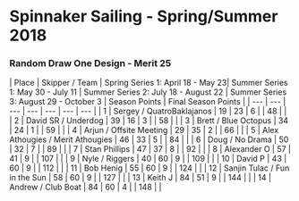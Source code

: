 # Spinnaker Sailing - Spring/Summer 2018
### Random Draw One Design - Merit 25

| Place | Skipper / Team | Spring Series 1: April 18  - May 23| Summer Series 1:  May 30 - July 11 | Summer Series 2:  July 18  - August 22 | Summer Series 3: August 29 - October 3 | Season Points | Final Season Points |
| --- | --- | --- | --- | --- | --- | --- |
| 1 | Sergey / QuatroBaklajanos | 19 | 23 | 6 |  | 48 |  |
| 2 | David SR / Underdog | 39 | 16 | 3  |  | 58 |  |
| 3 | Brett / Blue Octopus | 34 | 24 | 1 |  | 59 |  |
| 4 | Arjun / Offsite Meeting | 29 | 35 | 2 |  | 66 |  |
| 5 | Alex Athougies / Merit Athougies | 46 | 33 | 5 |  | 84 |  |
| 6 | Doug / No Drama | 50 | 32 | 7 |  | 89 |  |
| 7 | Stan Phillips | 47 | 37 | 8 |  | 92 |  |
| 8 | Alexander O | 57 | 41 | 9 |  | 107 |  |
| 9 | Nyle / Riggers | 40 | 60 | 9 |  | 109 |  |
| 10 | David P | 43 | 60 | 9 |  | 112 |  |
| 11 | Bob Henig | 55 | 60 | 9 |  | 124 |  |
| 12 | Sanjin Tulac / Fun in the Sun | 58 | 60 | 9 |  | 127 |  |
| 13 | Keith J | 84 | 51 | 9 |  | 144 |  |
| 14 | Andrew / Club Boat | 84 | 60 | 4 |  | 148 |  |


